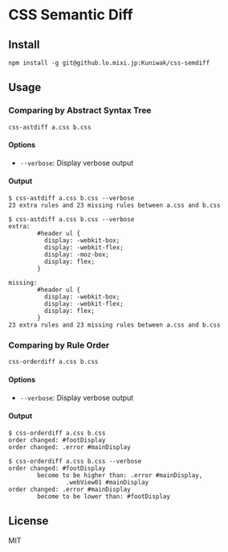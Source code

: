 CSS Semantic Diff
=================

Install
-------

```shell
npm install -g git@github.lo.mixi.jp:Kuniwak/css-semdiff
```


Usage
-----

### Comparing by Abstract Syntax Tree

```shell
css-astdiff a.css b.css
```


#### Options

- `--verbose`: Display verbose output


#### Output

```
$ css-astdiff a.css b.css --verbose
23 extra rules and 23 missing rules between a.css and b.css
```

```
$ css-astdiff a.css b.css --verbose
extra:
        #header ul {
          display: -webkit-box;
          display: -webkit-flex;
          display: -moz-box;
          display: flex;
        }

missing:
        #header ul {
          display: -webkit-box;
          display: -webkit-flex;
          display: flex;
        }
23 extra rules and 23 missing rules between a.css and b.css
```


### Comparing by Rule Order

```shell
css-orderdiff a.css b.css
```


#### Options

- `--verbose`: Display verbose output


#### Output

```
$ css-orderdiff a.css b.css
order changed: #footDisplay
order changed: .error #mainDisplay
```

```
$ css-orderdiff a.css b.css --verbose
order changed: #footDisplay
        become to be higher than: .error #mainDisplay,
                .webView01 #mainDisplay
order changed: .error #mainDisplay
        become to be lower than: #footDisplay
```


License
-------

MIT
